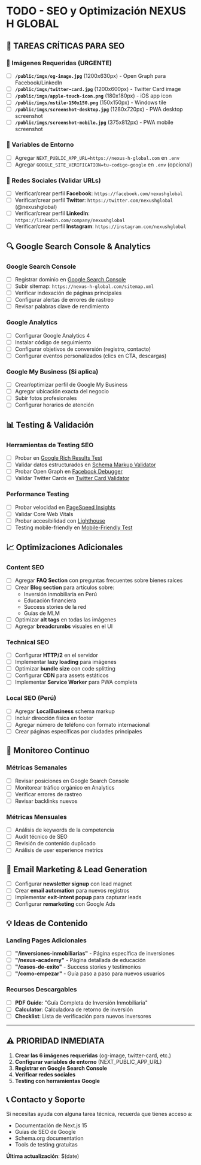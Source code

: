 # TODO - SEO y Optimización NEXUS H GLOBAL

## 🚨 TAREAS CRÍTICAS PARA SEO

### 📸 Imágenes Requeridas (URGENTE)

- [ ] **`/public/imgs/og-image.jpg`** (1200x630px) - Open Graph para Facebook/LinkedIn
- [ ] **`/public/imgs/twitter-card.jpg`** (1200x600px) - Twitter Card image
- [ ] **`/public/imgs/apple-touch-icon.png`** (180x180px) - iOS app icon
- [ ] **`/public/imgs/mstile-150x150.png`** (150x150px) - Windows tile
- [ ] **`/public/imgs/screenshot-desktop.jpg`** (1280x720px) - PWA desktop screenshot
- [ ] **`/public/imgs/screenshot-mobile.jpg`** (375x812px) - PWA mobile screenshot

### 🔧 Variables de Entorno

- [ ] Agregar `NEXT_PUBLIC_APP_URL=https://nexus-h-global.com` en `.env`
- [ ] Agregar `GOOGLE_SITE_VERIFICATION=tu-codigo-google` en `.env` (opcional)

### 📱 Redes Sociales (Validar URLs)

- [ ] Verificar/crear perfil **Facebook**: `https://facebook.com/nexushglobal`
- [ ] Verificar/crear perfil **Twitter**: `https://twitter.com/nexushglobal` (@nexushglobal)
- [ ] Verificar/crear perfil **LinkedIn**: `https://linkedin.com/company/nexushglobal`
- [ ] Verificar/crear perfil **Instagram**: `https://instagram.com/nexushglobal`

## 🔍 Google Search Console & Analytics

### Google Search Console

- [ ] Registrar dominio en [Google Search Console](https://search.google.com/search-console/)
- [ ] Subir sitemap: `https://nexus-h-global.com/sitemap.xml`
- [ ] Verificar indexación de páginas principales
- [ ] Configurar alertas de errores de rastreo
- [ ] Revisar palabras clave de rendimiento

### Google Analytics

- [ ] Configurar Google Analytics 4
- [ ] Instalar código de seguimiento
- [ ] Configurar objetivos de conversión (registro, contacto)
- [ ] Configurar eventos personalizados (clics en CTA, descargas)

### Google My Business (Si aplica)

- [ ] Crear/optimizar perfil de Google My Business
- [ ] Agregar ubicación exacta del negocio
- [ ] Subir fotos profesionales
- [ ] Configurar horarios de atención

## 📊 Testing & Validación

### Herramientas de Testing SEO

- [ ] Probar en [Google Rich Results Test](https://search.google.com/test/rich-results)
- [ ] Validar datos estructurados en [Schema Markup Validator](https://validator.schema.org/)
- [ ] Probar Open Graph en [Facebook Debugger](https://developers.facebook.com/tools/debug/)
- [ ] Validar Twitter Cards en [Twitter Card Validator](https://cards-dev.twitter.com/validator)

### Performance Testing

- [ ] Probar velocidad en [PageSpeed Insights](https://pagespeed.web.dev/)
- [ ] Validar Core Web Vitals
- [ ] Probar accesibilidad con [Lighthouse](https://chrome.google.com/webstore/detail/lighthouse/)
- [ ] Testing mobile-friendly en [Mobile-Friendly Test](https://search.google.com/test/mobile-friendly)

## 📈 Optimizaciones Adicionales

### Content SEO

- [ ] Agregar **FAQ Section** con preguntas frecuentes sobre bienes raíces
- [ ] Crear **Blog section** para artículos sobre:
  - Inversión inmobiliaria en Perú
  - Educación financiera
  - Success stories de la red
  - Guías de MLM
- [ ] Optimizar **alt tags** en todas las imágenes
- [ ] Agregar **breadcrumbs** visuales en el UI

### Technical SEO

- [ ] Configurar **HTTP/2** en el servidor
- [ ] Implementar **lazy loading** para imágenes
- [ ] Optimizar **bundle size** con code splitting
- [ ] Configurar **CDN** para assets estáticos
- [ ] Implementar **Service Worker** para PWA completa

### Local SEO (Perú)

- [ ] Agregar **LocalBusiness** schema markup
- [ ] Incluir dirección física en footer
- [ ] Agregar número de teléfono con formato internacional
- [ ] Crear páginas específicas por ciudades principales

## 🔄 Monitoreo Continuo

### Métricas Semanales

- [ ] Revisar posiciones en Google Search Console
- [ ] Monitorear tráfico orgánico en Analytics
- [ ] Verificar errores de rastreo
- [ ] Revisar backlinks nuevos

### Métricas Mensuales

- [ ] Análisis de keywords de la competencia
- [ ] Audit técnico de SEO
- [ ] Revisión de contenido duplicado
- [ ] Análisis de user experience metrics

## 📧 Email Marketing & Lead Generation

- [ ] Configurar **newsletter signup** con lead magnet
- [ ] Crear **email automation** para nuevos registros
- [ ] Implementar **exit-intent popup** para capturar leads
- [ ] Configurar **remarketing** con Google Ads

## 💡 Ideas de Contenido

### Landing Pages Adicionales

- [ ] **"/inversiones-inmobiliarias"** - Página específica de inversiones
- [ ] **"/nexus-academy"** - Página detallada de educación
- [ ] **"/casos-de-exito"** - Success stories y testimonios
- [ ] **"/como-empezar"** - Guía paso a paso para nuevos usuarios

### Recursos Descargables

- [ ] **PDF Guide**: "Guía Completa de Inversión Inmobiliaria"
- [ ] **Calculator**: Calculadora de retorno de inversión
- [ ] **Checklist**: Lista de verificación para nuevos inversores

---

## ⚠️ PRIORIDAD INMEDIATA

1. **Crear las 6 imágenes requeridas** (og-image, twitter-card, etc.)
2. **Configurar variables de entorno** (NEXT_PUBLIC_APP_URL)
3. **Registrar en Google Search Console**
4. **Verificar redes sociales**
5. **Testing con herramientas Google**

## 📞 Contacto y Soporte

Si necesitas ayuda con alguna tarea técnica, recuerda que tienes acceso a:

- Documentación de Next.js 15
- Guías de SEO de Google
- Schema.org documentation
- Tools de testing gratuitas

**Última actualización**: $(date)
